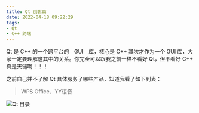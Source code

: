 ```yaml
---
title: Qt 创世篇
date: 2022-04-18 09:22:29
tags:
- Qt
- C++ 跨端
---
```


Qt 是 C++ 的一个跨平台的　GUI　库，核心是 C++ 其次才作为一个 GUI 库，大家一定要理解这其中的关系。你完全可以跟我之前一样不看好 Qt，但不看好 C++ 真是天谴啊！！！

之前自己并不了解 Qt 具体服务了哪些产品，知道我看了如下列表：

> WPS Office、YY语音


![Qt 目录](/images/qiniu_img/20220418095023.png)
